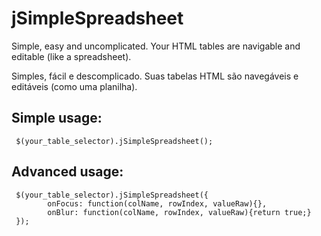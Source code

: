 # jSimpleSpreadsheet

Simple, easy and uncomplicated. Your HTML tables are navigable and editable (like a spreadsheet).

Simples, fácil e descomplicado. Suas tabelas HTML são navegáveis e editáveis (como uma planilha).

## Simple usage:
```
 $(your_table_selector).jSimpleSpreadsheet();
```
## Advanced usage:
```
 $(your_table_selector).jSimpleSpreadsheet({					
		onFocus: function(colName, rowIndex, valueRaw){},
		onBlur: function(colName, rowIndex, valueRaw){return true;}
 });
``` 
